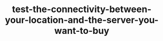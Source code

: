---
title: test-the-connectivity-between-your-location-and-the-server-you-want-to-buy
displayName: Test network performance
order: 10
published: true
toc:
pageTitle: Test the connectivity | Gcore
pageDescription: Learn how to test the connectivity between your location and the desired server before purchase using the Looking Glass tool.
redirect: /hosting/virtual-servers/before-purchase/test-the-connectivity-between-your-location-and-the-server-you-want-to-buy
---
